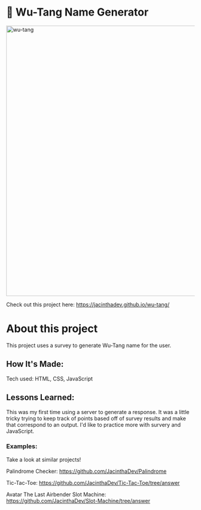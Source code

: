 # 🎤 Wu-Tang Name Generator

<img width="722" alt="wu-tang" src="https://github.com/JacinthaDev/wu-tang/assets/129231721/dc2f5714-4a81-45ef-af3f-8f612a58fa77">


Check out this project here: https://jacinthadev.github.io/wu-tang/

# About this project
This project uses a survey to generate Wu-Tang name for the user.

## How It's Made:
Tech used: HTML, CSS, JavaScript

## Lessons Learned:
This was my first time using a server to generate a response. It was a little tricky trying to keep track of points based off of survey results and make that correspond to an output. I'd like to practice more with survery and JavaScript.

### Examples:
Take a look at similar projects!

Palindrome Checker: https://github.com/JacinthaDev/Palindrome

Tic-Tac-Toe: https://github.com/JacinthaDev/Tic-Tac-Toe/tree/answer

Avatar The Last Airbender Slot Machine: https://github.com/JacinthaDev/Slot-Machine/tree/answer
